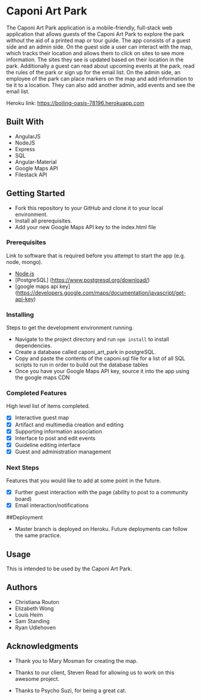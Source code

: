# Caponi Art Park

The Caponi Art Park application is a mobile-friendly, full-stack web application that allows guests of the Caponi Art Park to explore the park without the aid of a printed map or tour guide. The app consists of a guest side and an admin side. On the guest side a user can interact with the map, which tracks their location and allows them to click on sites to see more information. The sites they see is updated based on their location in the park. Additionally a guest can read about upcoming events at the park, read the rules of the park or sign up for the email list. On the admin side, an employee of the park can place markers on the map and add information to tie it to a location. They can also add another admin, add events and see the email list. 

Heroku link: https://boiling-oasis-78196.herokuapp.com

## Built With

- AngularJS
- NodeJS
- Express
- SQL
- Angular-Material
- Google Maps API
- Filestack API

## Getting Started

- Fork this repository to your GitHub and clone it to your local environment. 
- Install all prerequisites. 
- Add your new Google Maps API key to the index.html file
### Prerequisites

Link to software that is required before you attempt to start the app (e.g. node, mongo).

- [Node.js](https://nodejs.org/en/)
- [PostgreSQL] (https://www.postgresql.org/download/)
- [google maps api key] (https://developers.google.com/maps/documentation/javascript/get-api-key)

### Installing

Steps to get the development environment running.

- Navigate to the project directory and run `npm install` to install dependencies. 
- Create a database called caponi_art_park in postgreSQL. 
- Copy and paste the contents of the caponi.sql file for a list of all SQL scripts to run in order to build out the database tables
- Once you have your Google Maps API key, source it into the app using the google maps CDN

### Completed Features

High level list of items completed.

- [x] Interactive guest map
- [x] Artifact and multimedia creation and editing
- [x] Supporting information association
- [x] Interface to post and edit events
- [x] Guideline editing interface
- [x] Guest and administration management

### Next Steps

Features that you would like to add at some point in the future.

- [x] Further guest interaction with the page (ability to post to a community board)
- [x] Email interaction/notifications

##Deployment 

- Master branch is deployed on Heroku. Future deployments can follow the same practice.

## Usage

This is intended to be used by the Caponi Art Park. 
 
## Authors

- Christiana Routon
- Elizabeth Wong
- Louis Heim
- Sam Standing
- Ryan Udlehoven


## Acknowledgments

- Thank you to Mary Mosman for creating the map.

- Thanks to our client, Steven Read for allowing us to work on this awesome project. 

- Thanks to Psycho Suzi, for being a great cat. 

